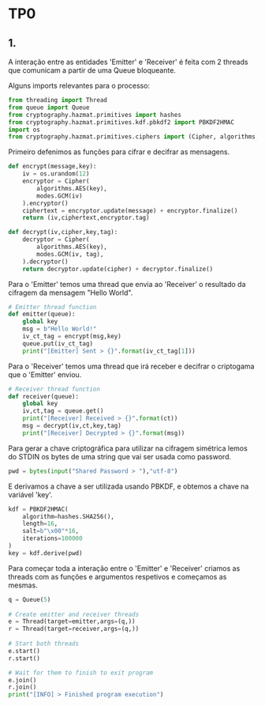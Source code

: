 # TP0

## **1.**
A interação entre as entidades 'Emitter' e 'Receiver' é feita com 2 threads que comunicam a partir de uma Queue bloqueante.

Alguns imports relevantes para o processo:

```py
from threading import Thread
from queue import Queue
from cryptography.hazmat.primitives import hashes
from cryptography.hazmat.primitives.kdf.pbkdf2 import PBKDF2HMAC
import os
from cryptography.hazmat.primitives.ciphers import (Cipher, algorithms, modes)
```

Primeiro defenimos as funções para cifrar e decifrar as mensagens.

```py
def encrypt(message,key):
    iv = os.urandom(12)
    encryptor = Cipher(
        algorithms.AES(key),
        modes.GCM(iv)
    ).encryptor()
    ciphertext = encryptor.update(message) + encryptor.finalize()
    return (iv,ciphertext,encryptor.tag)

def decrypt(iv,cipher,key,tag):
    decryptor = Cipher(
        algorithms.AES(key),
        modes.GCM(iv, tag),
    ).decryptor()
    return decryptor.update(cipher) + decryptor.finalize()
```

Para o 'Emitter' temos uma thread que envia ao 'Receiver' o resultado da cifragem da mensagem "Hello World".

```py
# Emitter thread function
def emitter(queue):
    global key
    msg = b"Hello World!"
    iv_ct_tag = encrypt(msg,key)
    queue.put(iv_ct_tag)
    print("[Emitter] Sent > {}".format(iv_ct_tag[1]))
```

Para o 'Receiver' temos uma thread que irá receber e decifrar o criptogama que o 'Emitter' enviou.

```py
# Receiver thread function
def receiver(queue):
    global key
    iv,ct,tag = queue.get()
    print("[Receiver] Received > {}".format(ct))
    msg = decrypt(iv,ct,key,tag)
    print("[Receiver] Decrypted > {}".format(msg))
```

Para gerar a chave criptográfica para utilizar na cifragem simétrica lemos do STDIN os bytes de uma string que vai ser usada como password.

```py
pwd = bytes(input("Shared Password > "),"utf-8")
```

E derivamos a chave a ser utilizada usando PBKDF, e obtemos a chave na variável 'key'.

```py
kdf = PBKDF2HMAC(
    algorithm=hashes.SHA256(),
    length=16,
    salt=b"\x00"*16,
    iterations=100000
)
key = kdf.derive(pwd)
```

Para começar toda a interação entre o 'Emitter' e 'Receiver' criamos as threads com as funções e argumentos respetivos e começamos as mesmas.

```py
q = Queue(5)
    
# Create emitter and receiver threads
e = Thread(target=emitter,args=(q,))
r = Thread(target=receiver,args=(q,))
    
# Start both threads
e.start()
r.start()

# Wait for them to finish to exit program
e.join()
r.join()
print("[INFO] > Finished program execution")
```